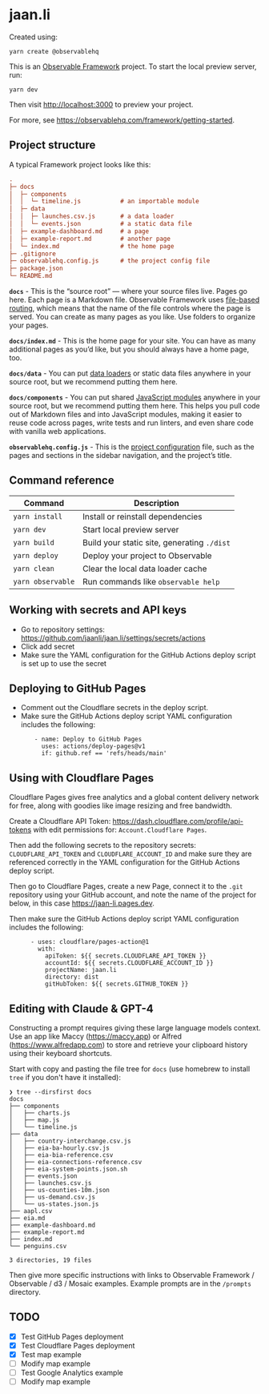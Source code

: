 # jaan.li

Created using:

```
yarn create @observablehq
```

This is an [Observable Framework](https://observablehq.com/framework) project. To start the local preview server, run:

```
yarn dev
```


Then visit <http://localhost:3000> to preview your project.

For more, see <https://observablehq.com/framework/getting-started>.

## Project structure

A typical Framework project looks like this:

```ini
.
├─ docs
│  ├─ components
│  │  └─ timeline.js           # an importable module
│  ├─ data
│  │  ├─ launches.csv.js       # a data loader
│  │  └─ events.json           # a static data file
│  ├─ example-dashboard.md     # a page
│  ├─ example-report.md        # another page
│  └─ index.md                 # the home page
├─ .gitignore
├─ observablehq.config.js      # the project config file
├─ package.json
└─ README.md
```

**`docs`** - This is the “source root” — where your source files live. Pages go here. Each page is a Markdown file. Observable Framework uses [file-based routing](https://observablehq.com/framework/routing), which means that the name of the file controls where the page is served. You can create as many pages as you like. Use folders to organize your pages.

**`docs/index.md`** - This is the home page for your site. You can have as many additional pages as you’d like, but you should always have a home page, too.

**`docs/data`** - You can put [data loaders](https://observablehq.com/framework/loaders) or static data files anywhere in your source root, but we recommend putting them here.

**`docs/components`** - You can put shared [JavaScript modules](https://observablehq.com/framework/javascript/imports) anywhere in your source root, but we recommend putting them here. This helps you pull code out of Markdown files and into JavaScript modules, making it easier to reuse code across pages, write tests and run linters, and even share code with vanilla web applications.

**`observablehq.config.js`** - This is the [project configuration](https://observablehq.com/framework/config) file, such as the pages and sections in the sidebar navigation, and the project’s title.

## Command reference

| Command           | Description                                              |
| ----------------- | -------------------------------------------------------- |
| `yarn install`            | Install or reinstall dependencies                        |
| `yarn dev`        | Start local preview server                               |
| `yarn build`      | Build your static site, generating `./dist`              |
| `yarn deploy`     | Deploy your project to Observable                        |
| `yarn clean`      | Clear the local data loader cache                        |
| `yarn observable` | Run commands like `observable help`                      |

## Working with secrets and API keys

* Go to repository settings: https://github.com/jaanli/jaan.li/settings/secrets/actions 
* Click add secret
* Make sure the YAML configuration for the GitHub Actions deploy script is set up to use the secret

## Deploying to GitHub Pages

* Comment out the Cloudflare secrets in the deploy script.
* Make sure the GitHub Actions deploy script YAML configuration includes the following:
```
       - name: Deploy to GitHub Pages
         uses: actions/deploy-pages@v1
         if: github.ref == 'refs/heads/main'
``` 

## Using with Cloudflare Pages

Cloudflare Pages gives free analytics and a global content delivery network for free, along with goodies like image resizing and free bandwidth.

Create a Cloudflare API Token: https://dash.cloudflare.com/profile/api-tokens with edit permissions for: `Account.Cloudflare Pages`.

Then add the following secrets to the repository secrets: `CLOUDFLARE_API_TOKEN` and `CLOUDFLARE_ACCOUNT_ID` and make sure they are referenced correctly in the YAML configuration for the GitHub Actions deploy script.

Then go to Cloudflare Pages, create a new Page, connect it to the `.git` repository using your GitHub account, and note the name of the project for below, in this case https://jaan-li.pages.dev.

Then make sure the GitHub Actions deploy script YAML configuration includes the following:
```
      - uses: cloudflare/pages-action@1
        with:
          apiToken: ${{ secrets.CLOUDFLARE_API_TOKEN }}
          accountId: ${{ secrets.CLOUDFLARE_ACCOUNT_ID }}
          projectName: jaan.li
          directory: dist
          gitHubToken: ${{ secrets.GITHUB_TOKEN }}
```

## Editing with Claude & GPT-4

Constructing a prompt requires giving these large language models context. Use an app like Maccy (https://maccy.app) or Alfred (https://www.alfredapp.com) to store and retrieve your clipboard history using their keyboard shortcuts.

Start with copy and pasting the file tree for `docs` (use homebrew to install `tree` if you don't have it installed):

```
❯ tree --dirsfirst docs 
docs
├── components
│   ├── charts.js
│   ├── map.js
│   └── timeline.js
├── data
│   ├── country-interchange.csv.js
│   ├── eia-ba-hourly.csv.js
│   ├── eia-bia-reference.csv
│   ├── eia-connections-reference.csv
│   ├── eia-system-points.json.sh
│   ├── events.json
│   ├── launches.csv.js
│   ├── us-counties-10m.json
│   ├── us-demand.csv.js
│   └── us-states.json.js
├── aapl.csv
├── eia.md
├── example-dashboard.md
├── example-report.md
├── index.md
└── penguins.csv

3 directories, 19 files
```

Then give more specific instructions with links to Observable Framework / Observable / d3 / Mosaic examples. Example prompts are in the `/prompts` directory.

## TODO
- [x] Test GitHub Pages deployment
- [x] Test Cloudflare Pages deployment
- [x] Test map example
- [ ] Modify map example
- [ ] Test Google Analytics example
- [ ] Modify map example